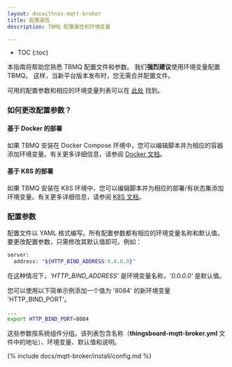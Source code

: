 ```yaml
---
layout: docwithnav-mqtt-broker
title: 配置属性
description: TBMQ 配置属性和环境变量

---
```


* TOC
{:toc}

本指南将帮助您熟悉 TBMQ 配置文件和参数。
我们**强烈建议**使用环境变量配置 TBMQ。
这样，当新平台版本发布时，您无需合并配置文件。

可用的配置参数和相应的环境变量列表可以在 [此处](#configuration-parameters) 找到。

### 如何更改配置参数？

#### 基于 Docker 的部署

如果 TBMQ 安装在 Docker Compose 环境中，您可以编辑脚本并为相应的容器添加环境变量。有关更多详细信息，请参阅 [Docker 文档](https://docs.docker.com/compose/environment-variables/#/the-envfile-configuration-option)。

#### 基于 K8S 的部署

如果 TBMQ 安装在 K8S 环境中，您可以编辑脚本并为相应的部署/有状态集添加环境变量。有关更多详细信息，请参阅 [K8S 文档](https://kubernetes.io/docs/tasks/inject-data-application/define-environment-variable-container/)。

### 配置参数

配置文件以 YAML 格式编写。所有配置参数都有相应的环境变量名称和默认值。
要更改配置参数，只需修改其默认值即可。例如：

```bash
server:
  address: "${HTTP_BIND_ADDRESS:0.0.0.0}"
```

在这种情况下，*'HTTP_BIND_ADDRESS'* 是环境变量名称，*'0.0.0.0'* 是默认值。

您可以使用以下简单示例添加一个值为 '8084' 的新环境变量 'HTTP_BIND_PORT'。

```bash
...
export HTTP_BIND_PORT=8084
```

这些参数按系统组件分组。该列表包含名称（**thingsboard-mqtt-broker.yml** 文件中的地址）、环境变量、默认值和说明。

{% include docs/mqtt-broker/install/config.md %}
